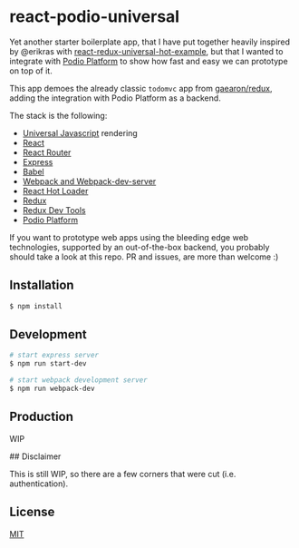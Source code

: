 # react-podio-universal

Yet another starter boilerplate app, that I have put together heavily inspired by @erikras with [react-redux-universal-hot-example](https://github.com/erikras/react-redux-universal-hot-example), but that I wanted to integrate with [Podio Platform](https://platform.podio.com) to show how fast and easy we can prototype on top of it.

This app demoes the already classic `todomvc` app from [gaearon/redux](https://github.com/gaearon/redux), adding the integration with Podio Platform as a backend.

The stack is the following:
  * [Universal Javascript](https://medium.com/@mjackson/universal-javascript-4761051b7ae9) rendering
  * [React](https://github.com/facebook/react)
  * [React Router](https://github.com/rackt/react-router)
  * [Express](http://expressjs.com/)
  * [Babel](http://babeljs.io/)
  * [Webpack and Webpack-dev-server](http://webpack.github.io/)
  * [React Hot Loader](https://github.com/gaearon/react-hot-loader)
  * [Redux](https://github.com/gaearon/redux)
  * [Redux Dev Tools](https://github.com/gaearon/redux-devtools)
  * [Podio Platform](https://platform.podio.com)

If you want to prototype web apps using the bleeding edge web technologies, supported by an out-of-the-box backend, you probably should take a look at this repo. PR and issues, are more than welcome :)

## Installation

```sh
$ npm install
```

## Development

```sh
# start express server
$ npm run start-dev

# start webpack development server
$ npm run webpack-dev
```

## Production

WIP

## Disclaimer

This is still WIP, so there are a few corners that were cut (i.e. authentication).

## License

[MIT](https://github.com/albertfdp/react-podio-universal/blob/master/LICENSE)
